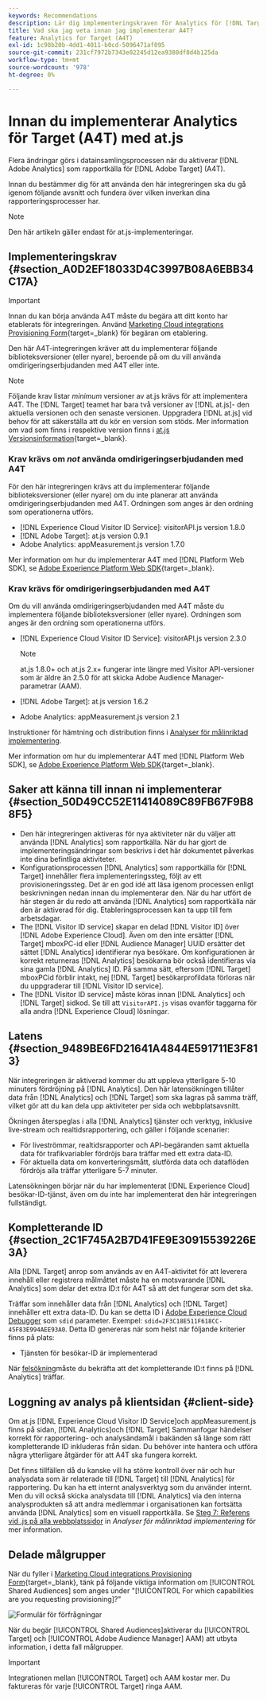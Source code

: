 ```yaml
---
keywords: Recommendations
description: Lär dig implementeringskraven för Analytics för [!DNL Target] (A4T) och vad du bör tänka på innan du implementerar den här integreringen.
title: Vad ska jag veta innan jag implementerar A4T?
feature: Analytics for Target (A4T)
exl-id: 1c98b20b-4dd1-4011-b0cd-5096471af095
source-git-commit: 231cf7972b7343e02245d12ea9380df8d4b125da
workflow-type: tm+mt
source-wordcount: '978'
ht-degree: 0%

---
```


# Innan du implementerar Analytics för Target (A4T) med at.js

Flera ändringar görs i datainsamlingsprocessen när du aktiverar [!DNL Adobe Analytics] som rapportkälla för [!DNL Adobe Target] (A4T).

Innan du bestämmer dig för att använda den här integreringen ska du gå igenom följande avsnitt och fundera över vilken inverkan dina rapporteringsprocesser har.

>[!NOTE]
>
>Den här artikeln gäller endast för at.js-implementeringar.

## Implementeringskrav {#section_A0D2EF18033D4C3997B08A6EBB34C17A}

>[!IMPORTANT]
>
>Innan du kan börja använda A4T måste du begära att ditt konto har etablerats för integreringen. Använd [Marketing Cloud integrations Provisioning Form](https://survey.adobe.com/jfe/form/SV_ekBHTLSoP5Zki2y){target=_blank} för begäran om etablering.

Den här A4T-integreringen kräver att du implementerar följande biblioteksversioner (eller nyare), beroende på om du vill använda omdirigeringserbjudanden med A4T eller inte.

>[!NOTE]
>
>Följande krav listar *minimum* versioner av at.js krävs för att implementera A4T. The [!DNL Target] teamet har bara två versioner av [!DNL at.js]- den aktuella versionen och den senaste versionen. Uppgradera [!DNL at.js] vid behov för att säkerställa att du kör en version som stöds. Mer information om vad som finns i respektive version finns i [at.js Versionsinformation](https://developer.adobe.com/target/implement/client-side/atjs/target-atjs-versions/){target=_blank}.

### Krav krävs om *not* använda omdirigeringserbjudanden med A4T

För den här integreringen krävs att du implementerar följande biblioteksversioner (eller nyare) om du inte planerar att använda omdirigeringserbjudanden med A4T. Ordningen som anges är den ordning som operationerna utförs.

* [!DNL Experience Cloud Visitor ID Service]: visitorAPI.js version 1.8.0
* [!DNL Adobe Target]: at.js version 0.9.1
* Adobe Analytics: appMeasurement.js version 1.7.0

Mer information om hur du implementerar A4T med [!DNL Platform Web SDK], se [Adobe Experience Platform Web SDK](https://developer.adobe.com/target/implement/client-side/aep-web-sdk/){target=_blank}.

### Krav krävs för omdirigeringserbjudanden med A4T

Om du vill använda omdirigeringserbjudanden med A4T måste du implementera följande biblioteksversioner (eller nyare). Ordningen som anges är den ordning som operationerna utförs.

* [!DNL Experience Cloud Visitor ID Service]: visitorAPI.js version 2.3.0

   >[!NOTE]
   >
   >at.js 1.8.0+ och at.js 2.x+ fungerar inte längre med Visitor API-versioner som är äldre än 2.5.0 för att skicka Adobe Audience Manager-parametrar (AAM).

* [!DNL Adobe Target]: at.js version 1.6.2

* Adobe Analytics: appMeasurement.js version 2.1

Instruktioner för hämtning och distribution finns i [Analyser för målinriktad implementering](/help/main/c-integrating-target-with-mac/a4t/a4timplementation.md).

Mer information om hur du implementerar A4T med [!DNL Platform Web SDK], se [Adobe Experience Platform Web SDK](https://developer.adobe.com/target/implement/client-side/aep-web-sdk/){target=_blank}.

## Saker att känna till innan ni implementerar {#section_50D49CC52E11414089C89FB67F9B88F5}

* Den här integreringen aktiveras för nya aktiviteter när du väljer att använda [!DNL Analytics] som rapportkälla. När du har gjort de implementeringsändringar som beskrivs i det här dokumentet påverkas inte dina befintliga aktiviteter.
* Konfigurationsprocessen [!DNL Analytics] som rapportkälla för [!DNL Target] innehåller flera implementeringssteg, följt av ett provisioneringssteg. Det är en god idé att läsa igenom processen enligt beskrivningen nedan innan du implementerar den. När du har utfört de här stegen är du redo att använda [!DNL Analytics] som rapportkälla när den är aktiverad för dig. Etableringsprocessen kan ta upp till fem arbetsdagar.
* The [!DNL Visitor ID service] skapar en delad [!DNL Visitor ID] över [!DNL Adobe Experience Cloud]. Även om den inte ersätter [!DNL Target] mboxPC-id eller [!DNL Audience Manager] UUID ersätter det sättet [!DNL Analytics] identifierar nya besökare. Om konfigurationen är korrekt returneras [!DNL Analytics] besökarna bör också identifieras via sina gamla [!DNL Analytics] ID. På samma sätt, eftersom [!DNL Target] mboxPCid förblir intakt, nej [!DNL Target] besökarprofildata förloras när du uppgraderar till [!DNL Visitor ID service].
* The [!DNL Visitor ID service] måste köras innan [!DNL Analytics] och [!DNL Target] sidkod. Se till att `VisitorAPI.js` visas ovanför taggarna för alla andra [!DNL Experience Cloud] lösningar.

## Latens {#section_9489BE6FD21641A4844E591711E3F813}

När integreringen är aktiverad kommer du att uppleva ytterligare 5-10 minuters fördröjning på [!DNL Analytics]. Den här latensökningen tillåter data från [!DNL Analytics] och [!DNL Target] som ska lagras på samma träff, vilket gör att du kan dela upp aktiviteter per sida och webbplatsavsnitt.

Ökningen återspeglas i alla [!DNL Analytics] tjänster och verktyg, inklusive live-stream och realtidsrapportering, och gäller i följande scenarier:

* För liveströmmar, realtidsrapporter och API-begäranden samt aktuella data för trafikvariabler fördröjs bara träffar med ett extra data-ID.
* För aktuella data om konverteringsmått, slutförda data och dataflöden fördröjs alla träffar ytterligare 5-7 minuter.

Latensökningen börjar när du har implementerat [!DNL Experience Cloud] besökar-ID-tjänst, även om du inte har implementerat den här integreringen fullständigt.

## Kompletterande ID {#section_2C1F745A2B7D41FE9E30915539226E3A}

Alla [!DNL Target] anrop som används av en A4T-aktivitet för att leverera innehåll eller registrera målmåttet måste ha en motsvarande [!DNL Analytics] som delar det extra ID:t för A4T så att det fungerar som det ska.

Träffar som innehåller data från [!DNL Analytics] och [!DNL Target] innehåller ett extra data-ID. Du kan se detta ID i [Adobe Experience Cloud Debugger](https://experienceleague.adobe.com/docs/debugger/using/experience-cloud-debugger.html) som `sdid` parameter. Exempel: `sdid=2F3C18E511F618CC-45F83E994AEE93A0`. Detta ID genereras när som helst när följande kriterier finns på plats:

* Tjänsten för besökar-ID är implementerad

När [felsökning](/help/main/c-integrating-target-with-mac/a4t/c-a4t-troubleshooting/a4t-troubleshooting.md)måste du bekräfta att det kompletterande ID:t finns på [!DNL Analytics] träffar.

## Loggning av analys på klientsidan {#client-side}

Om at.js [!DNL Experience Cloud Visitor ID Service]och appMeasurement.js finns på sidan, [!DNL Analytics]och [!DNL Target] Sammanfogar händelser korrekt för rapportering- och analysändamål i bakänden så länge som rätt kompletterande ID inkluderas från sidan. Du behöver inte hantera och utföra några ytterligare åtgärder för att A4T ska fungera korrekt.

Det finns tillfällen då du kanske vill ha större kontroll över när och hur analysdata som är relaterade till [!DNL Target] till [!DNL Analytics] för rapportering. Du kan ha ett internt analysverktyg som du använder internt. Men du vill också skicka analysdata till [!DNL Analytics] via den interna analysprodukten så att andra medlemmar i organisationen kan fortsätta använda [!DNL Analytics] som en visuell rapportkälla. Se [Steg 7: Referens vid .js på alla webbplatssidor](/help/main/c-integrating-target-with-mac/a4t/a4timplementation.md#step7) in *Analyser för målinriktad implementering* för mer information.

## Delade målgrupper

När du fyller i [Marketing Cloud integrations Provisioning Form](https://survey.adobe.com/jfe/form/SV_ekBHTLSoP5Zki2y){target=_blank}, tänk på följande viktiga information om [!UICONTROL Shared Audiences] som anges under &quot;[!UICONTROL For which capabilities are you requesting provisioning]?&quot;

![Formulär för förfrågningar](/help/main/c-integrating-target-with-mac/a4t/assets/request-form.png)

När du begär [!UICONTROL Shared Audiences]aktiverar du [!UICONTROL Target] och [!UICONTROL Adobe Audience Manager] AAM) att utbyta information, i detta fall målgrupper.

>[!IMPORTANT]
>
>Integrationen mellan [!UICONTROL Target] och AAM kostar mer. Du faktureras för varje [!UICONTROL Target] ringa AAM.

